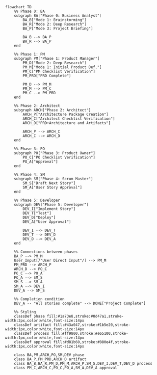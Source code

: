 ﻿```mermaid
flowchart TD
    %% Phase 0: BA
    subgraph BA["Phase 0: Business Analyst"]
        BA_B["Mode 1: Brainstorming"]
        BA_R["Mode 2: Deep Research"]
        BA_P["Mode 3: Project Briefing"]

        BA_B --> BA_P
        BA_R --> BA_P
    end

    %% Phase 1: PM
    subgraph PM["Phase 1: Product Manager"]
        PM_D["Mode 2: Deep Research"]
        PM_M["Mode 1: Initial Product Def."]
        PM_C["PM Checklist Verification"]
        PM_PRD["PRD Complete"]

        PM_D --> PM_M
        PM_M --> PM_C
        PM_C --> PM_PRD
    end

    %% Phase 2: Architect
    subgraph ARCH["Phase 2: Architect"]
        ARCH_P["Architecture Package Creation"]
        ARCH_C["Architect Checklist Verification"]
        ARCH_D["PRD+Architecture and Artifacts"]

        ARCH_P --> ARCH_C
        ARCH_C --> ARCH_D
    end

    %% Phase 3: PO
    subgraph PO["Phase 3: Product Owner"]
        PO_C["PO Checklist Verification"]
        PO_A["Approval"]
    end

    %% Phase 4: SM
    subgraph SM["Phase 4: Scrum Master"]
        SM_S["Draft Next Story"]
        SM_A["User Story Approval"]
    end

    %% Phase 5: Developer
    subgraph DEV["Phase 5: Developer"]
        DEV_I["Implement Story"]
        DEV_T["Test"]
        DEV_D["Deploy"]
        DEV_A["User Approval"]

        DEV_I --> DEV_T
        DEV_T --> DEV_D
        DEV_D --> DEV_A
    end

    %% Connections between phases
    BA_P --> PM_M
    User_Input[/"User Direct Input"/] --> PM_M
    PM_PRD --> ARCH_P
    ARCH_D --> PO_C
    PO_C --> PO_A
    PO_A --> SM_S
    SM_S --> SM_A
    SM_A --> DEV_I
    DEV_A --> SM_S

    %% Completion condition
    DEV_A -- "All stories complete" --> DONE["Project Complete"]

    %% Styling
    classDef phase fill:#1a73e8,stroke:#0d47a1,stroke-width:2px,color:white,font-size:14px
    classDef artifact fill:#43a047,stroke:#1b5e20,stroke-width:1px,color:white,font-size:14px
    classDef process fill:#ff9800,stroke:#e65100,stroke-width:1px,color:white,font-size:14px
    classDef approval fill:#d81b60,stroke:#880e4f,stroke-width:1px,color:white,font-size:14px

    class BA,PM,ARCH,PO,SM,DEV phase
    class BA_P,PM_PRD,ARCH_D artifact
    class BA_B,BA_R,PM_D,PM_M,ARCH_P,SM_S,DEV_I,DEV_T,DEV_D process
    class PM_C,ARCH_C,PO_C,PO_A,SM_A,DEV_A approval
```
